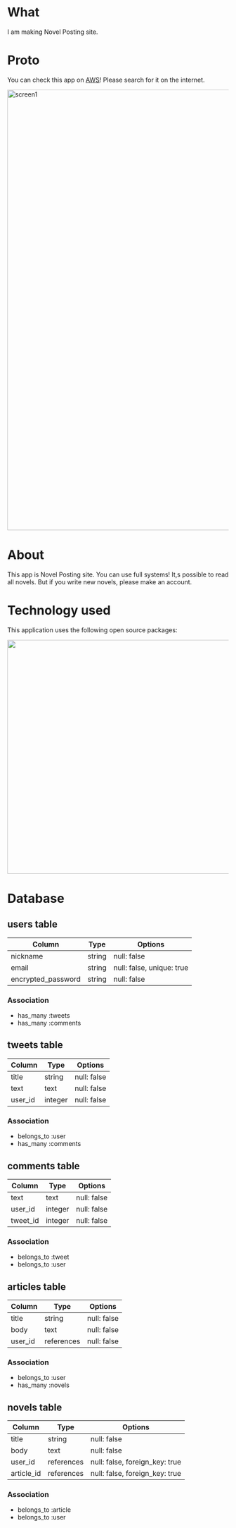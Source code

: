 # What
I am making Novel Posting site.

# Proto
You can check this app on <a href="">AWS</a>!
Please search for it on the internet.

<img width="1000" alt="screen1" src="https://user-images.githubusercontent.com/66307522/93202826-531c4600-f78e-11ea-8531-d0a497e10911.png">

# About
This app is Novel Posting site. You can use full systems! It,s possible to read all novels. But if you write new novels, please make an account.

# Technology used
This application uses the following open source packages:

<img width="531" src="https://user-images.githubusercontent.com/66307522/88165235-5a244d80-cc50-11ea-9012-f2c9222a056b.JPG">

# Database

## users table
|Column|Type|Options|
|------|----|-------|
|nickname|string|null: false|
|email|string|null: false, unique: true|
|encrypted_password|string|null: false|

### Association
- has_many :tweets
- has_many :comments


## tweets table
|Column|Type|Options|
|------|----|-------|
|title|string|null: false|
|text|text|null: false|
|user_id|integer|null: false|

### Association
- belongs_to :user
- has_many :comments


## comments table
|Column|Type|Options|
|------|----|-------|
|text|text|null: false|
|user_id|integer|null: false|
|tweet_id|integer|null: false|

### Association
- belongs_to :tweet
- belongs_to :user 

## articles table
|Column|Type|Options|
|------|----|-------|
|title|string|null: false|
|body|text|null: false|
|user_id|references| null: false|

### Association
- belongs_to :user
- has_many :novels


## novels table
|Column|Type|Options|
|------|----|-------|
|title|string|null: false|
|body|text|null: false|
|user_id|references|null: false, foreign_key: true|
|article_id|references|null: false, foreign_key: true|

### Association
- belongs_to :article
- belongs_to :user 
